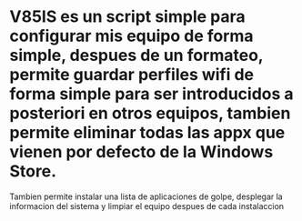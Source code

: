 # V85IS es un script simple para configurar mis equipo de forma simple, despues de un formateo, permite guardar perfiles wifi de forma simple para ser introducidos a posteriori en otros equipos, tambien permite eliminar todas las appx que vienen por defecto de la Windows Store.

Tambien permite instalar una lista de aplicaciones de golpe, desplegar la informacion del sistema y limpiar el equipo despues de cada instalaccion  
